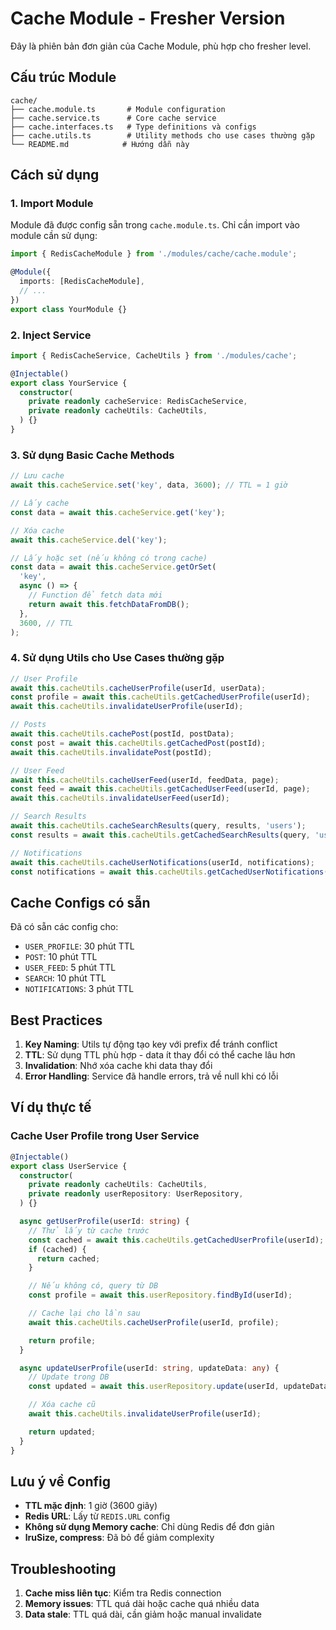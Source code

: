 # Cache Module - Fresher Version

Đây là phiên bản đơn giản của Cache Module, phù hợp cho fresher level.

## Cấu trúc Module

```
cache/
├── cache.module.ts       # Module configuration
├── cache.service.ts      # Core cache service
├── cache.interfaces.ts   # Type definitions và configs
├── cache.utils.ts        # Utility methods cho use cases thường gặp
└── README.md            # Hướng dẫn này
```

## Cách sử dụng

### 1. Import Module

Module đã được config sẵn trong `cache.module.ts`. Chỉ cần import vào module cần sử dụng:

```typescript
import { RedisCacheModule } from './modules/cache/cache.module';

@Module({
  imports: [RedisCacheModule],
  // ...
})
export class YourModule {}
```

### 2. Inject Service

```typescript
import { RedisCacheService, CacheUtils } from './modules/cache';

@Injectable()
export class YourService {
  constructor(
    private readonly cacheService: RedisCacheService,
    private readonly cacheUtils: CacheUtils,
  ) {}
}
```

### 3. Sử dụng Basic Cache Methods

```typescript
// Lưu cache
await this.cacheService.set('key', data, 3600); // TTL = 1 giờ

// Lấy cache
const data = await this.cacheService.get('key');

// Xóa cache
await this.cacheService.del('key');

// Lấy hoặc set (nếu không có trong cache)
const data = await this.cacheService.getOrSet(
  'key',
  async () => {
    // Function để fetch data mới
    return await this.fetchDataFromDB();
  },
  3600, // TTL
);
```

### 4. Sử dụng Utils cho Use Cases thường gặp

```typescript
// User Profile
await this.cacheUtils.cacheUserProfile(userId, userData);
const profile = await this.cacheUtils.getCachedUserProfile(userId);
await this.cacheUtils.invalidateUserProfile(userId);

// Posts
await this.cacheUtils.cachePost(postId, postData);
const post = await this.cacheUtils.getCachedPost(postId);
await this.cacheUtils.invalidatePost(postId);

// User Feed
await this.cacheUtils.cacheUserFeed(userId, feedData, page);
const feed = await this.cacheUtils.getCachedUserFeed(userId, page);
await this.cacheUtils.invalidateUserFeed(userId);

// Search Results
await this.cacheUtils.cacheSearchResults(query, results, 'users');
const results = await this.cacheUtils.getCachedSearchResults(query, 'users');

// Notifications
await this.cacheUtils.cacheUserNotifications(userId, notifications);
const notifications = await this.cacheUtils.getCachedUserNotifications(userId);
```

## Cache Configs có sẵn

Đã có sẵn các config cho:

- `USER_PROFILE`: 30 phút TTL
- `POST`: 10 phút TTL
- `USER_FEED`: 5 phút TTL
- `SEARCH`: 10 phút TTL
- `NOTIFICATIONS`: 3 phút TTL

## Best Practices

1. **Key Naming**: Utils tự động tạo key với prefix để tránh conflict
2. **TTL**: Sử dụng TTL phù hợp - data ít thay đổi có thể cache lâu hơn
3. **Invalidation**: Nhớ xóa cache khi data thay đổi
4. **Error Handling**: Service đã handle errors, trả về null khi có lỗi

## Ví dụ thực tế

### Cache User Profile trong User Service

```typescript
@Injectable()
export class UserService {
  constructor(
    private readonly cacheUtils: CacheUtils,
    private readonly userRepository: UserRepository,
  ) {}

  async getUserProfile(userId: string) {
    // Thử lấy từ cache trước
    const cached = await this.cacheUtils.getCachedUserProfile(userId);
    if (cached) {
      return cached;
    }

    // Nếu không có, query từ DB
    const profile = await this.userRepository.findById(userId);

    // Cache lại cho lần sau
    await this.cacheUtils.cacheUserProfile(userId, profile);

    return profile;
  }

  async updateUserProfile(userId: string, updateData: any) {
    // Update trong DB
    const updated = await this.userRepository.update(userId, updateData);

    // Xóa cache cũ
    await this.cacheUtils.invalidateUserProfile(userId);

    return updated;
  }
}
```

## Lưu ý về Config

- **TTL mặc định**: 1 giờ (3600 giây)
- **Redis URL**: Lấy từ `REDIS.URL` config
- **Không sử dụng Memory cache**: Chỉ dùng Redis để đơn giản
- **lruSize, compress**: Đã bỏ để giảm complexity

## Troubleshooting

1. **Cache miss liên tục**: Kiểm tra Redis connection
2. **Memory issues**: TTL quá dài hoặc cache quá nhiều data
3. **Data stale**: TTL quá dài, cần giảm hoặc manual invalidate
